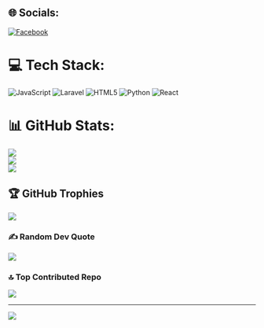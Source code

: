 
## 🌐 Socials:
[![Facebook](https://img.shields.io/badge/Facebook-%231877F2.svg?logo=Facebook&logoColor=white)](https://facebook.com/jo.jyn626) 

# 💻 Tech Stack:
![JavaScript](https://img.shields.io/badge/javascript-%23323330.svg?style=for-the-badge&logo=javascript&logoColor=%23F7DF1E) ![Laravel](https://img.shields.io/badge/laravel-%23FF2D20.svg?style=for-the-badge&logo=laravel&logoColor=white) ![HTML5](https://img.shields.io/badge/html5-%23E34F26.svg?style=for-the-badge&logo=html5&logoColor=white) ![Python](https://img.shields.io/badge/python-3670A0?style=for-the-badge&logo=python&logoColor=ffdd54) ![React](https://img.shields.io/badge/react-%2320232a.svg?style=for-the-badge&logo=react&logoColor=%2361DAFB)
# 📊 GitHub Stats:
![](https://github-readme-stats.vercel.app/api?username=JynJo&theme=gruvbox_light&hide_border=false&include_all_commits=false&count_private=false)<br/>
![](https://nirzak-streak-stats.vercel.app/?user=JynJo&theme=gruvbox_light&hide_border=false)<br/>
![](https://github-readme-stats.vercel.app/api/top-langs/?username=JynJo&theme=gruvbox_light&hide_border=false&include_all_commits=false&count_private=false&layout=compact)

## 🏆 GitHub Trophies
![](https://github-profile-trophy.vercel.app/?username=JynJo&theme=radical&no-frame=false&no-bg=true&margin-w=4)

### ✍️ Random Dev Quote
![](https://quotes-github-readme.vercel.app/api?type=horizontal&theme=gruvbox)

### 🔝 Top Contributed Repo
![](https://github-contributor-stats.vercel.app/api?username=JynJo&limit=5&theme=gruvbox_light&combine_all_yearly_contributions=true)

---
[![](https://visitcount.itsvg.in/api?id=JynJo&icon=1&color=7)](https://visitcount.itsvg.in)

<!-- Proudly created with GPRM ( https://gprm.itsvg.in ) -->
